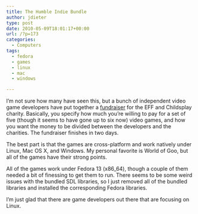 ```yaml
---
title: The Humble Indie Bundle
author: jdieter
type: post
date: 2010-05-09T18:01:17+00:00
url: /?p=173
categories:
  - Computers
tags:
  - fedora
  - games
  - linux
  - mac
  - windows

---
```

I&#8217;m not sure how many have seen this, but a bunch of independent video game developers have put together a [fundraiser][1] for the EFF and Childsplay charity. Basically, you specify how much you&#8217;re willing to pay for a set of five (though it seems to have gone up to six now) video games, and how you want the money to be divided between the developers and the charities. The fundraiser finishes in two days.

The best part is that the games are cross-platform and work natively under Linux, Mac OS X, and Windows. My personal favorite is World of Goo, but all of the games have their strong points.

All of the games work under Fedora 13 (x86_64), though a couple of them needed a bit of finessing to get them to run. There seems to be some weird issues with the bundled SDL libraries, so I just removed all of the bundled libraries and installed the corresponding Fedora libraries.

I&#8217;m just glad that there are game developers out there that are focusing on Linux.

 [1]: http://www.wolfire.com/humble